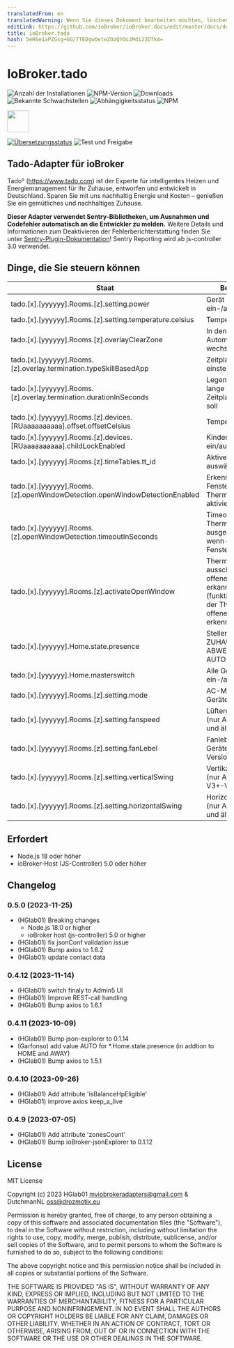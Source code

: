 ```yaml
---
translatedFrom: en
translatedWarning: Wenn Sie dieses Dokument bearbeiten möchten, löschen Sie bitte das Feld "translationsFrom". Andernfalls wird dieses Dokument automatisch erneut übersetzt
editLink: https://github.com/ioBroker/ioBroker.docs/edit/master/docs/de/adapterref/iobroker.tado/README.md
title: ioBroker.tado
hash: 5eHSe1aPZGsg+GO/TTEDgwOeteZOzQYOc2Mdi23DTkA=
---
```

# IoBroker.tado

![Anzahl der Installationen](http://iobroker.live/badges/tado-stable.svg)
![NPM-Version](http://img.shields.io/npm/v/iobroker.tado.svg)
![Downloads](https://img.shields.io/npm/dm/iobroker.tado.svg)
![Bekannte Schwachstellen](https://snyk.io/test/github/DrozmotiX/ioBroker.tado/badge.svg)
![Abhängigkeitsstatus](https://img.shields.io/librariesio/release/npm/iobroker.tado)
![NPM](https://nodei.co/npm/iobroker.tado.png?downloads=true)

<img src="./admin/tado.png" width="50" height="50">

[![Übersetzungsstatus](https://weblate.iobroker.net/widgets/adapters/-/tado/svg-badge.svg)](https://weblate.iobroker.net/engage/adapters/?utm_source=widget) ![Test und Freigabe](https://github.com/DrozmotiX/ioBroker.tado/workflows/Test%20and%20Release/badge.svg)

## Tado-Adapter für ioBroker
Tado° (https://www.tado.com) ist der Experte für intelligentes Heizen und Energiemanagement für Ihr Zuhause, entworfen und entwickelt in Deutschland. Sparen Sie mit uns nachhaltig Energie und Kosten – genießen Sie ein gemütliches und nachhaltiges Zuhause.

**Dieser Adapter verwendet Sentry-Bibliotheken, um Ausnahmen und Codefehler automatisch an die Entwickler zu melden.** Weitere Details und Informationen zum Deaktivieren der Fehlerberichterstattung finden Sie unter [Sentry-Plugin-Dokumentation](https://github.com/ioBroker/plugin-sentry#plugin-sentry)! Sentry Reporting wird ab js-controller 3.0 verwendet.

## Dinge, die Sie steuern können
| Staat | Beschreibung |
| ----- | ----------- |
| tado.[x].[yyyyyy].Rooms.[z].setting.power | Gerät ein-/ausschalten |
| tado.[x].[yyyyyy].Rooms.[z].setting.temperature.celsius | Temperatur definieren |
| tado.[x].[yyyyyy].Rooms.[z].overlayClearZone | In den Automatikmodus wechseln |
| tado.[x].[yyyyyy].Rooms.[z].overlay.termination.typeSkillBasedApp | Zeitplanmodus einstellen |
| tado.[x].[yyyyyy].Rooms.[z].overlay.termination.durationInSeconds | Legen Sie fest, wie lange der Zeitplanmodus gelten soll |
| tado.[x].[yyyyyy].Rooms.[z].devices.[RUaaaaaaaaaa].offset.offsetCelsius | Temperaturoffset |
| tado.[x].[yyyyyy].Rooms.[z].devices.[RUaaaaaaaaaa].childLockEnabled | Kindersicherung ein/aus |
| tado.[x].[yyyyyy].Rooms.[z].timeTables.tt_id | Aktiven Zeitplan auswählen |
| tado.[x].[yyyyyy].Rooms.[z].openWindowDetection.openWindowDetectionEnabled | Erkennung offener Fenster am Thermostat aktivieren/deaktivieren |
| tado.[x].[yyyyyy].Rooms.[z].openWindowDetection.timeoutInSeconds | Timeout, wie lange Thermostate ausgeschaltet werden, wenn ein offenes Fenster erkannt wird |
| tado.[x].[yyyyyy].Rooms.[z].activateOpenWindow | Thermostate ausschalten, wenn ein offenes Fenster erkannt wird (funktioniert nur, wenn der Thermostat ein offenes Fenster erkennt) |
| tado.[x].[yyyyyy].Home.state.presence | Stellen Sie den Modus ZUHAUSE, ABWESEND oder AUTO ein |
| tado.[x].[yyyyyy].Home.masterswitch | Alle Geräte ein-/ausschalten |
| tado.[x].[yyyyyy].Rooms.[z].setting.mode | AC-Modus (nur AC-Geräte) |
| tado.[x].[yyyyyy].Rooms.[z].setting.fanspeed | Lüftergeschwindigkeit (nur AC-Geräte mit V3 und älteren Versionen) |
| tado.[x].[yyyyyy].Rooms.[z].setting.fanLebel | Fanlebel (nur AC-Geräte mit V3+-Version) |
| tado.[x].[yyyyyy].Rooms.[z].setting.verticalSwing | Vertikaler Schwenk (nur AC-Geräte mit V3+-Version) |
| tado.[x].[yyyyyy].Rooms.[z].setting.horizontalSwing | Horizontaler Schwenk (nur AC-Geräte mit V3 und älteren Versionen) |

## Erfordert
* Node.js 18 oder höher
* ioBroker-Host (JS-Controller) 5.0 oder höher

## Changelog
<!--
    Placeholder for the next version (at the beginning of the line):
    ### __WORK IN PROGRESS__
-->
### 0.5.0 (2023-11-25)
* (HGlab01) Breaking changes
    - Node.js 18.0 or higher
    - ioBroker host (js-controller) 5.0 or higher
* (HGlab01) fix jsonConf validation issue
* (HGlab01) Bump axios to 1.6.2
* (HGlab01) update contact data

### 0.4.12 (2023-11-14)
* (HGlab01) switch finaly to Admin5 UI
* (HGlab01) Improve REST-call handling
* (HGlab01) Bump axios to 1.6.1

### 0.4.11 (2023-10-09)
* (HGlab01) Bump json-explorer to 0.1.14
* (Garfonso) add value AUTO for *.Home.state.presence (in addtion to HOME and AWAY)
* (HGlab01) Bump axios to 1.5.1

### 0.4.10 (2023-09-26)
* (HGlab01) Add attribute 'isBalanceHpEligible'
* (HGlab01) improve axios keep_a_live

### 0.4.9 (2023-07-05)
* (HGlab01) Add attribute 'zonesCount'
* (HGlab01) Bump ioBroker-jsonExplorer to 0.1.12

## License
MIT License

Copyright (c) 2023 HGlab01 <myiobrokeradapters@gmail.com> & DutchmanNL <oss@drozmotix.eu>

Permission is hereby granted, free of charge, to any person obtaining a copy
of this software and associated documentation files (the "Software"), to deal
in the Software without restriction, including without limitation the rights
to use, copy, modify, merge, publish, distribute, sublicense, and/or sell
copies of the Software, and to permit persons to whom the Software is
furnished to do so, subject to the following conditions:

The above copyright notice and this permission notice shall be included in all
copies or substantial portions of the Software.

THE SOFTWARE IS PROVIDED "AS IS", WITHOUT WARRANTY OF ANY KIND, EXPRESS OR
IMPLIED, INCLUDING BUT NOT LIMITED TO THE WARRANTIES OF MERCHANTABILITY,
FITNESS FOR A PARTICULAR PURPOSE AND NONINFRINGEMENT. IN NO EVENT SHALL THE
AUTHORS OR COPYRIGHT HOLDERS BE LIABLE FOR ANY CLAIM, DAMAGES OR OTHER
LIABILITY, WHETHER IN AN ACTION OF CONTRACT, TORT OR OTHERWISE, ARISING FROM,
OUT OF OR IN CONNECTION WITH THE SOFTWARE OR THE USE OR OTHER DEALINGS IN THE
SOFTWARE.